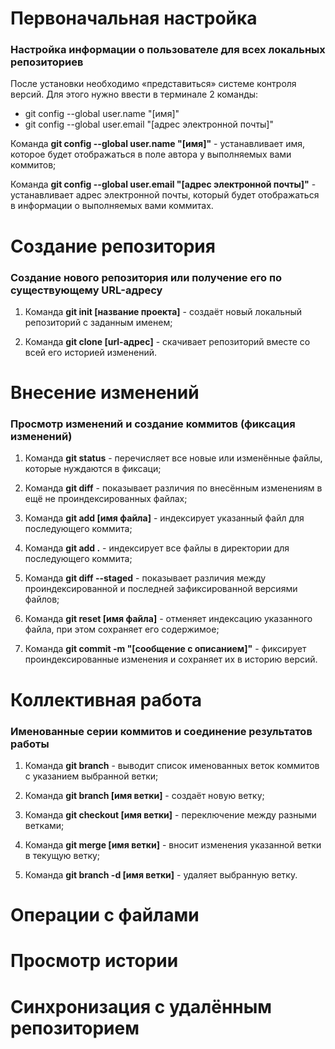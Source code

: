 # Первоначальная настройка
### Настройка информации о пользователе для всех локальных репозиториев

После установки необходимо «представиться» системе контроля версий. Для этого нужно ввести в терминале 2 команды:

* git config --global user.name "[имя]"
* git config --global user.email "[адрес электронной почты]"

Команда **git config --global user.name "[имя]"**    - устанавливает имя, которое будет отображаться в поле автора у выполняемых вами коммитов;

Команда **git config --global user.email "[адрес электронной почты]"** - устанавливает адрес электронной почты, который будет отображаться в 
информации о выполняемых вами коммитах.


# Создание репозитория
### Создание нового репозитория или получение его по существующему URL-адресу

1. Команда **git init [название проекта]**    - cоздаёт новый локальный репозиторий с заданным именем;

2. Команда **git clone [url-адрес]**    - cкачивает репозиторий вместе со всей его историей изменений.

# Внесение изменений
### Просмотр изменений и создание коммитов (фиксация изменений)

1. Команда **git status**    - перечисляет все новые или изменённые файлы, которые нуждаются в фиксаци;

2. Команда **git diff** - показывает различия по внесённым изменениям в ещё не проиндексированных файлах;

3. Команда **git add [имя файла]**    - индексирует указанный файл для последующего коммита;

4. Команда **git add .** - индексирует все файлы в директории для последующего коммита;

5. Команда **git diff --staged**    - показывает различия между проиндексированной и последней зафиксированной версиями файлов;

6. Команда **git reset [имя файла]** - отменяет индексацию указанного файла, при этом сохраняет его содержимое;

7. Команда **git commit -m "[сообщение с описанием]"** - фиксирует проиндексированные изменения и сохраняет их в историю версий.

# Коллективная работа
### Именованные серии коммитов и соединение результатов работы

1. Команда **git branch** - выводит список именованных веток коммитов с указанием выбранной ветки;

2. Команда **git branch [имя ветки]** - создаёт новую ветку;

3. Команда **git checkout [имя ветки]** - переключение между разными ветками;

4. Команда **git merge [имя ветки]** - вносит изменения указанной ветки в текущую ветку;

5. Команда **git branch -d [имя ветки]** - удаляет выбранную ветку.

# Операции с файлами

# Просмотр истории

# Синхронизация с удалённым репозиторием
